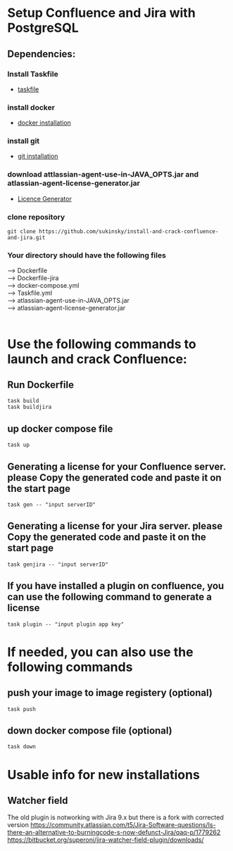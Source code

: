 # Setup Confluence and Jira with PostgreSQL

## Dependencies:

### Install Taskfile
* [taskfile](https://taskfile.dev/installation/)

### install docker
* [docker installation](https://docs.docker.com/get-docker/)

### install git
* [git installation](https://git-scm.com/book/en/v2/Getting-Started-Installing-Git)

### download **attlassian-agent-use-in-JAVA_OPTS.jar** and **atlassian-agent-license-generator.jar**
* [Licence Generator](https://drive.google.com/drive/folders/1QJzVjndzT0kQJkY74M2Oo0cRPGNb38TE?usp=sharing)

### clone repository
    git clone https://github.com/sukinsky/install-and-crack-confluence-and-jira.git

### Your directory should have the following files
--> Dockerfile
<br/>
--> Dockerfile-jira
<br/>
--> docker-compose.yml
<br/>
--> Taskfile.yml
<br/>
--> atlassian-agent-use-in-JAVA_OPTS.jar
<br/>
--> atlassian-agent-license-generator.jar
<br/><br/>

# Use the following commands to launch and crack Confluence:

## Run Dockerfile
    task build
    task buildjira

## up docker compose file 
    task up

## Generating a license for your Confluence server. please Copy the generated code and paste it on the start page
    task gen -- "input serverID"

## Generating a license for your Jira server. please Copy the generated code and paste it on the start page
    task genjira -- "input serverID"

## If you have installed a plugin on confluence, you can use the following command to generate a license
    task plugin -- "input plugin app key"

# If needed, you can also use the following commands

## push your image to image registery (optional)
    task push

## down docker compose file (optional)
    task down
# Usable info for new installations
## Watcher field
The old plugin is notworking with Jira 9.x but there is a fork with corrected version
    https://community.atlassian.com/t5/Jira-Software-questions/Is-there-an-alternative-to-burningcode-s-now-defunct-Jira/qaq-p/1779262
    https://bitbucket.org/superoni/jira-watcher-field-plugin/downloads/
